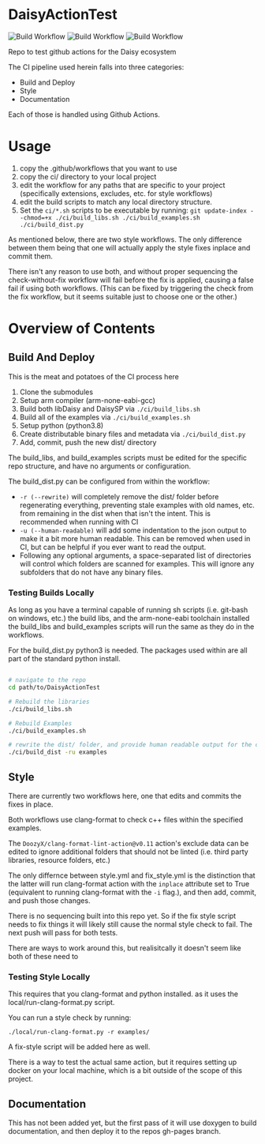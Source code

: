 # DaisyActionTest

![Build Workflow](https://github.com/stephenhensley/DaisyActionTest/workflows/Build%20All/badge.svg)
![Build Workflow](https://github.com/stephenhensley/DaisyActionTest/workflows/style/badge.svg)
![Build Workflow](https://github.com/stephenhensley/DaisyActionTest/workflows/Run%20Style%20Fix/badge.svg)

Repo to test github actions for the Daisy ecosystem

The CI pipeline used herein falls into three categories:

* Build and Deploy
* Style
* Documentation

Each of those is handled using Github Actions.

# Usage

1. copy the .github/workflows that you want to use
2. copy the ci/ directory to your local project
3. edit the workflow for any paths that are specific to your project (specifically extensions, excludes, etc. for style workflows)
4. edit the build scripts to match any local directory structure.
5. Set the `ci/*.sh` scripts to be executable by running: `git update-index --chmod=+x ./ci/build_libs.sh ./ci/build_examples.sh ./ci/build_dist.py`

As mentioned below, there are two style workflows. The only difference between them being that one will actually apply the style fixes inplace and commit them.

There isn't any reason to use both, and without proper sequencing the check-without-fix workflow will fail before the fix is applied, causing a false fail if using both workflows. (This can be fixed by triggering the check from the fix workflow, but it seems suitable just to choose one or the other.)

# Overview of Contents

## Build And Deploy

This is the meat and potatoes of the CI process here

1. Clone the submodules
2. Setup arm compiler (arm-none-eabi-gcc)
3. Build both libDaisy and DaisySP via `./ci/build_libs.sh`
4. Build all of the examples via `./ci/build_examples.sh`
5. Setup python (python3.8) 
6. Create distributable binary files and metadata via `./ci/build_dist.py`
7. Add, commit, push the new dist/ directory

The build_libs, and build_examples scripts must be edited for the specific repo structure, 
and have no arguments or configuration.

The build_dist.py can be configured from within the workflow:

* `-r (--rewrite)` will completely remove the dist/ folder before regenerating everything, preventing stale examples with old names, etc. from remaining in the dist when that isn't the intent. This is recommended when running with CI
* `-u (--human-readable)` will add some indentation to the json output to make it a bit more human readable. This can be removed when used in CI, but can be helpful if you ever want to read the output.
* Following any optional arguments, a space-separated list of directories will control which folders are scanned for examples. This will ignore any subfolders that do not have any binary files.

### Testing Builds Locally

As long as you have a terminal capable of running sh scripts (i.e. git-bash on windows, etc.) the build libs, and the arm-none-eabi toolchain installed the build_libs and build_examples scripts will run the same as they do in the workflows.

For the build_dist.py python3 is needed. The packages used within are all part of the standard python install.

```sh

# navigate to the repo
cd path/to/DaisyActionTest

# Rebuild the libraries
./ci/build_libs.sh

# Rebuild Examples
./ci/build_examples.sh

# rewrite the dist/ folder, and provide human readable output for the content in examples/
./ci/build_dist -ru examples

```

## Style

There are currently two workflows here, one that edits and commits the fixes in place.

Both workflows use clang-format to check c++ files within the specified examples.

The `DoozyX/clang-format-lint-action@v0.11` action's exclude data can be edited to ignore additional folders that should not be linted (i.e. third party libraries, resource folders, etc.)

The only differnce between style.yml and fix_style.yml is the distinction that the latter will run clang-format action with the `inplace` attribute set to True (equivalent to running clang-format with the `-i` flag.), and then add, commit, and push those changes.

There is no sequencing built into this repo yet. So if the fix style script needs to fix things it will likely still cause the normal style check to fail. The next push will pass for both tests.

There are ways to work around this, but realisitcally it doesn't seem like both of these need to 

### Testing Style Locally

This requires that you clang-format and python installed. as it uses the local/run-clang-format.py script.

You can run a style check by running:

`./local/run-clang-format.py -r examples/`

A fix-style script will be added here as well.

There is a way to test the actual same action, but it requires setting up docker on your local machine, which is a bit outside of the scope of this project.

## Documentation

This has not been added yet, but the first pass of it will use doxygen to build documentation,
and then deploy it to the repos gh-pages branch.
